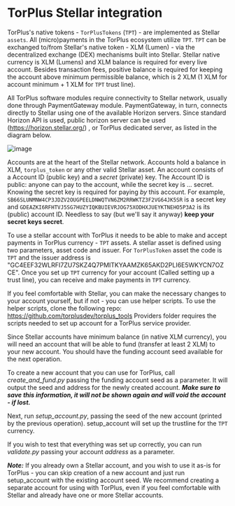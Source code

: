 # TorPlus Stellar integration

TorPlus's native tokens - `TorPlusTokens` (`TPT`) - are implemented as Stellar `assets`. All (micro)payments in the TorPlus ecosystem utilize `TPT`. `TPT` can be exchanged to/from Stellar's native token - XLM (Lumen) - via the decentralized exchange (DEX) mechanisms built into Stellar.
Stellar native currency is XLM (Lumens) and XLM balance is required for every live account.
Besides transaction fees, positive balance is required for keeping the account above minimum permissible balance, which is 2 XLM (1 XLM for account minimum + 1 XLM for `TPT` trust line).

All TorPlus software modules require connectivity to Stellar network, usually done through PaymentGateway module. PaymentGateway, in turn, connects directly to Stellar using one of the available Horizon servers.
Since standard Horizon API is used, public horizon server can be used (https://horizon.stellar.org/) , or TorPlus dedicated server, as listed in the diagram below.

![image](https://user-images.githubusercontent.com/52072466/163132795-a702c639-ca0c-4a35-b7cc-ce535c53de61.png)

Accounts are at the heart of the Stellar network. Accounts hold a balance in XLM, `torplus_token` or any other valid Stellar asset. An account consists of a Account ID (public key) and a *secret* (private) key. The Account ID is public: anyone can pay to the account, while the secret key is ... secret. Knowing the secret key is required for paying _by_ this account. For example, `SB66SLUNMNW4CP3JDZV2OUGPEELDNWQTVN6ZM2RRWKTZ3F2VG64JK5SR` is a secret key and `GDEAZKI6RFHTVJ5SG7HUZYIQKBUIEVRJOG75XODHXJUEYKTNEHO5P3A2` is its (public) account ID. Needless to say (but we'll say it anyway) **keep your secret keys secret**.

To use a stellar account with TorPlus it needs to be able to make and accept payments in TorPlus currency - `TPT` assets.
A stellar asset is defined using two parameters, asset code and issuer.
For `TorPlusToken` asset the code is `TPT` and the issuer address is "GC4EEF32WLRFI7ZU7SKZ4Q7PMITKYAAMZK65AKD2PLI6E5WKYCN7OZCE".
Once you set up `TPT` currency for your account (Called setting up a trust line), you can receive and make payments in `TPT` currency.

If you feel comfortable with Stellar, you can make the necessary changes to your account yourself, but if not - you can use helper scripts.
To use the helper scripts, clone the following repo: https://github.com/torplusdev/torplus_tools
Providers folder requires the scripts needed to set up account for a TorPlus service provider.

Since Stellar accounts have minimum balance (in native XLM currency), you will need an account that will be able to fund (transfer at least 2 XLM) to your new account.
You should have the funding account seed available for the next operation.

To create a new account that you can use for TorPlus, call *create_and_fund.py* passing the funding account seed as a parameter.
It will output the seed and address for the newly created account. 
***Make sure to save this information, it will not be shown again and will void the account - if lost.***

Next, run *setup_account.py*, passing the seed of the new account (printed by the previous operation). setup_account will set up the trustline for the `TPT` currency.

If you wish to test that everything was set up correctly, you can run *validate.py* passing your account *address* as a parameter.

***Note:*** If you already own a Stellar account, and you wish to use it as-is for TorPlus - you can skip creation of a new account and just run setup_account with the existing account seed.
We recommend creating a separate account for using with TorPlus, even if you feel comfortable with Stellar and already have one or more Stellar accounts.

